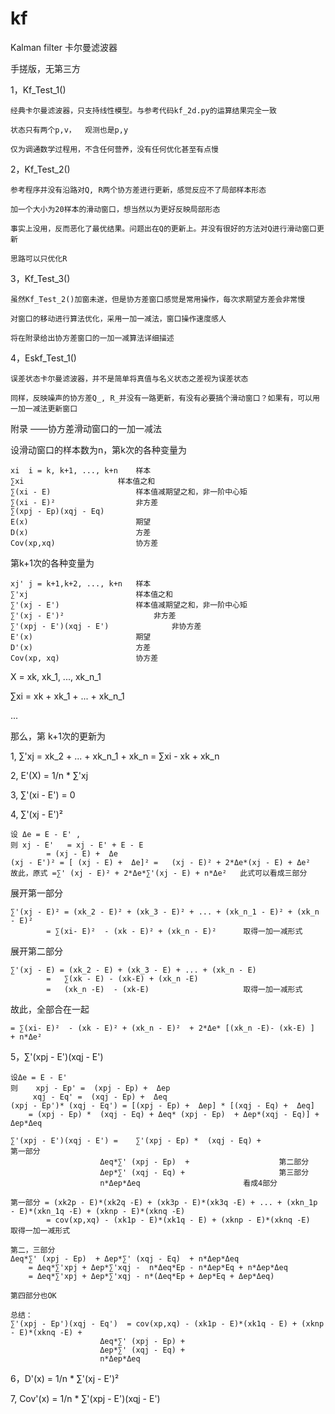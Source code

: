 # kf
Kalman filter 卡尔曼滤波器

手搓版，无第三方

1，Kf_Test_1()

	经典卡尔曼滤波器，只支持线性模型。与参考代码kf_2d.py的运算结果完全一致
  
	状态只有两个p,v，  观测也是p,y
  
	仅为调通数学过程用，不含任何营养，没有任何优化甚至有点慢

2，Kf_Test_2()

	参考程序并没有沿路对Q, R两个协方差进行更新，感觉反应不了局部样本形态

	加一个大小为20样本的滑动窗口，想当然以为更好反映局部形态

 	事实上没用，反而恶化了最优结果。问题出在Q的更新上。并没有很好的方法对Q进行滑动窗口更新

  	思路可以只优化R

3，Kf_Test_3()

	虽然Kf_Test_2()加窗未遂，但是协方差窗口感觉是常用操作，每次求期望方差会非常慢

 	对窗口的移动进行算法优化，采用一加一减法，窗口操作速度感人

  	将在附录给出协方差窗口的一加一减算法详细描述

4，Eskf_Test_1()

	误差状态卡尔曼滤波器，并不是简单将真值与名义状态之差视为误差状态

 	同样，反映噪声的协方差Q_, R_并没有一路更新，有没有必要搞个滑动窗口？如果有，可以用一加一减法更新窗口


附录
——协方差滑动窗口的一加一减法

设滑动窗口的样本数为n，第k次的各种变量为

	xi	i = k, k+1, ..., k+n	样本
	∑xi						样本值之和
	∑(xi - E)					样本值减期望之和，非一阶中心矩
	∑(xi - E)² 					非方差
	∑(xpj - Ep)(xqj - Eq)
	E(x)						期望
	D(x)						方差
	Cov(xp,xq)					协方差

第k+1次的各种变量为

	xj'	j = k+1,k+2, ..., k+n	样本
	∑'xj						样本值之和
	∑'(xj - E')					样本值减期望之和，非一阶中心矩
	∑'(xj - E')² 					非方差
	∑'(xpj - E')(xqj - E')				非协方差
	E'(x)						期望
	D'(x)						方差
	Cov(xp, xq)					协方差

X = xk, xk_1,  ..., xk_n_1

∑xi = xk + xk_1 +  ... + xk_n_1

...

那么，第 k+1次的更新为

1, ∑'xj	=  	xk_2 +  ... + xk_n_1 + xk_n
	=	∑xi - xk + xk_n
 
2, E'(X) 	=	1/n * ∑'xj

3, ∑'(xi - E') =	0

4, ∑'(xj - E')²

	设 Δe = E - E' , 
	则 xj - E' 	= xj - E' + E - E 
			= (xj - E) +  Δe
	(xj - E')² = [ (xj - E) +  Δe]² =	(xj - E)² + 2*Δe*(xj - E) + Δe²	
	故此，原式 =∑' (xj - E)² + 2*Δe*∑'(xj - E) + n*Δe²	此式可以看成三部分

   展开第一部分
   
	∑'(xj - E)² = (xk_2 - E)² + (xk_3 - E)² + ... + (xk_n_1 - E)² + (xk_n - E)²
			= ∑(xi- E)²  - (xk - E)² + (xk_n - E)²		取得一加一减形式

   展开第二部分
   
	∑'(xj - E) = (xk_2 - E) + (xk_3 - E) + ... + (xk_n - E)
			=   ∑(xk - E) - (xk-E) + (xk_n -E)
			=   (xk_n -E)  - (xk-E) 					取得一加一减形式

  故此，全部合在一起
  
	= ∑(xi- E)²  - (xk - E)² + (xk_n - E)²  + 2*Δe* [(xk_n -E)- (xk-E) ]  + n*Δe²

5，∑'(xpj - E')(xqj - E')
	
	设Δe = E - E' 
	则	 xpj - Ep' =  (xpj - Ep) +  Δep
		 xqj - Eq' =  (xqj - Ep) +  Δeq
	(xpj - Ep')* (xqj - Eq') = [(xpj - Ep) +  Δep] * [(xqj - Eq) +  Δeq]
		= (xpj - Ep) *  (xqj - Eq) + Δeq* (xpj - Ep)  + Δep*(xqj - Eq)] +  Δep*Δeq
	
	∑'(xpj - E')(xqj - E') = 	∑'(xpj - Ep) *  (xqj - Eq) + 					第一部分
						Δeq*∑' (xpj - Ep)  +  					第二部分
						Δep*∑' (xqj - Eq) + 					第三部分
						n*Δep*Δeq 						看成4部分
	
	第一部分 = (xk2p - E)*(xk2q -E) + (xk3p - E)*(xk3q -E) + ... + (xkn_1p - E)*(xkn_1q -E) + (xknp - E)*(xknq -E)
			= cov(xp,xq) - (xk1p - E)*(xk1q - E) + (xknp - E)*(xknq -E)		取得一加一减形式

	第二，三部分
	Δeq*∑' (xpj - Ep)  + Δep*∑' (xqj - Eq)  + n*Δep*Δeq
		= Δeq*∑'xpj + Δep*∑'xqj -  n*Δeq*Ep - n*Δep*Eq + n*Δep*Δeq
		= Δeq*∑'xpj + Δep*∑'xqj - n*(Δeq*Ep + Δep*Eq + Δep*Δeq)

	第四部分也OK
	
	总结：
	∑'(xpj - Ep')(xqj - Eq')  = cov(xp,xq) - (xk1p - E)*(xk1q - E) + (xknp - E)*(xknq -E) + 
						Δeq*∑' (xpj - Ep) +
						Δep*∑' (xqj - Eq) +
						n*Δep*Δeq

6，D'(x) = 1/n * ∑'(xj - E')²

7, Cov'(x) = 1/n * ∑'(xpj - E')(xqj - E') 

